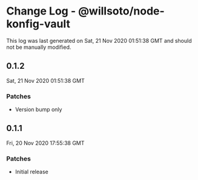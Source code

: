 # Change Log - @willsoto/node-konfig-vault

This log was last generated on Sat, 21 Nov 2020 01:51:38 GMT and should not be manually modified.

## 0.1.2
Sat, 21 Nov 2020 01:51:38 GMT

### Patches

- Version bump only

## 0.1.1
Fri, 20 Nov 2020 17:55:38 GMT

### Patches

- Initial release

